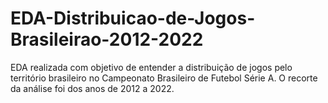 # EDA-Distribuicao-de-Jogos-Brasileirao-2012-2022
EDA realizada com objetivo de entender a distribuição de jogos pelo território brasileiro no Campeonato Brasileiro de Futebol Série A. O recorte da análise foi dos anos de 2012 a 2022.
